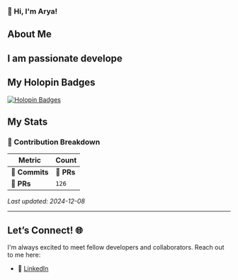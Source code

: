 ### 👋 Hi, I'm Arya!

## About Me
I am passionate develope
---

## My Holopin Badges
[![Holopin Badges](https://holopin.me/aryakoste)](https://holopin.io/@aryakoste)

## My Stats

### 🔢 Contribution Breakdown

| **Metric**      | **Count**           |
|------------------|---------------------|
| 🌟 **Commits**   |🔗 **PRs**       | `126` (Total Commits) |
| 🔗 **PRs**       | `126`|🌟 **Commits**   |🔗 **PRs**       | `126` (Merged PRs)    |

_Last updated: 2024-12-08 <!-- Add dynamic date here -->_

---

## Let’s Connect! 🌐

I'm always excited to meet fellow developers and collaborators. Reach out to me here:

- 💼 [LinkedIn](https://www.linkedin.com/in/arya-khochare-985027241/)  


